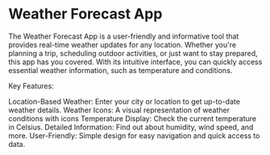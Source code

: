 # Weather Forecast App
The Weather Forecast App is a user-friendly and informative tool that provides real-time weather updates for any location. Whether you're planning a trip, scheduling outdoor activities, or just want to stay prepared, this app has you covered. With its intuitive interface, you can quickly access essential weather information, such as temperature and conditions.

Key Features:

Location-Based Weather: Enter your city or location to get up-to-date weather details.
Weather Icons: A visual representation of weather conditions with icons
Temperature Display: Check the current temperature in Celsius.
Detailed Information: Find out about humidity, wind speed, and more.
User-Friendly: Simple design for easy navigation and quick access to data.
